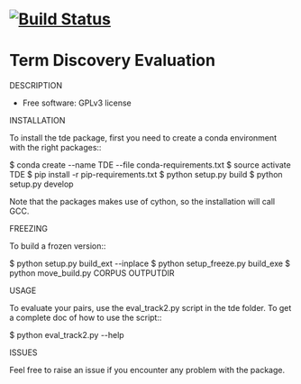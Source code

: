 [![Build Status](https://travis-ci.org/jukaradayi/tde.svg?branch=master)](https://travis-ci.org/jukaradayi/tde)
===============================
Term Discovery Evaluation
===============================

DESCRIPTION

* Free software: GPLv3 license

INSTALLATION

To install the tde package, first you need to create a conda environment with
the right packages::

  $ conda create --name TDE --file conda-requirements.txt
  $ source activate TDE
  $ pip install -r pip-requirements.txt
  $ python setup.py build
  $ python setup.py develop

Note that the packages makes use of cython, so the installation will call GCC.

FREEZING

To build a frozen version::

  $ python setup.py build_ext --inplace
  $ python setup_freeze.py build_exe
  $ python move_build.py CORPUS OUTPUTDIR
  
USAGE 

To evaluate your pairs, use the eval_track2.py script in the tde folder. 
To get a complete doc of how to use the script::

  $ python eval_track2.py --help

ISSUES

Feel free to raise an issue if you encounter any problem with the package.
